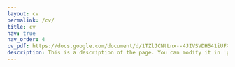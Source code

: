 ```yaml
---
layout: cv
permalink: /cv/
title: cv
nav: true
nav_order: 4
cv_pdf: https://docs.google.com/document/d/1TZlJCNtLnx--4JIVSVDH541iUFX4jpL8x33erAUSx8M/edit?usp=sharing
description: This is a description of the page. You can modify it in 'pages/_cv.md'. You can also change or remove the top pdf download button.
---
```

